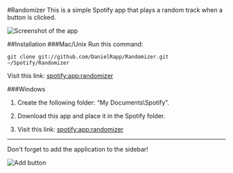 #Randomizer
This is a simple Spotify app that plays a random track when a button is clicked.

![Screenshot of the app](http://f.cl.ly/items/0J2U2u3G35100G3u3i2o/Screen%20Shot%202012-01-04%20at%2010.00.05%20PM.png)

##Installation
###Mac/Unix
Run this command:

    git clone git://github.com/DanielRapp/Randomizer.git ~/Spotify/Randomizer

Visit this link: [spotify:app:randomizer](spotify:app:randomizer)

###Windows

1. Create the following folder: “My Documents\Spotify”.

2. Download this app and place it in the Spotify folder.

3. Visit this link: [spotify:app:randomizer](spotify:app:randomizer)

---
Don't forget to add the application to the sidebar!

![Add button](http://f.cl.ly/items/1J463c0K2L0K3I3D1236/Screen%20Shot%202012-01-04%20at%2010.39.26%20PM.png)